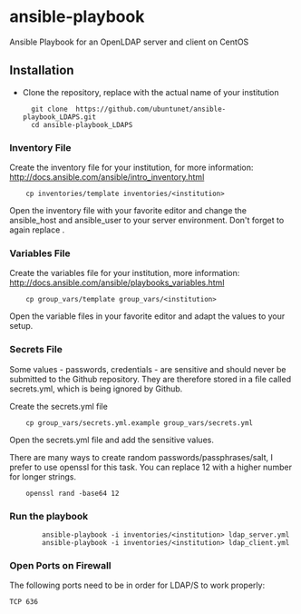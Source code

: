 # ansible-playbook

Ansible Playbook for an OpenLDAP server and client on CentOS

## Installation

* Clone the repository, replace <institution> with the actual name of your institution

        git clone  https://github.com/ubuntunet/ansible-playbook_LDAPS.git
        cd ansible-playbook_LDAPS

### Inventory File

Create the inventory file for your institution, for more information: http://docs.ansible.com/ansible/intro_inventory.html

        cp inventories/template inventories/<institution>

Open the inventory file with your favorite editor and change the ansible_host and ansible_user to your server environment. Don't forget to again replace <institution>.

### Variables File

Create the variables file for your institution, more information: http://docs.ansible.com/ansible/playbooks_variables.html

        cp group_vars/template group_vars/<institution>

Open the variable files in your favorite editor and adapt the values to your setup.


### Secrets File

Some values - passwords, credentials - are sensitive and should never be submitted to the Github repository. They are therefore stored in a file called secrets.yml, which is being ignored by Github.

Create the secrets.yml file

        cp group_vars/secrets.yml.example group_vars/secrets.yml

Open the secrets.yml file and add the sensitive values.

There are many ways to create random passwords/passphrases/salt, I prefer to use openssl for this task. You can replace 12 with a higher number for longer strings.

        openssl rand -base64 12


### Run the playbook

```
        ansible-playbook -i inventories/<institution> ldap_server.yml
        ansible-playbook -i inventories/<institution> ldap_client.yml

```

### Open Ports on Firewall

The following ports need to be in order for LDAP/S to work properly:
```
TCP 636
```
